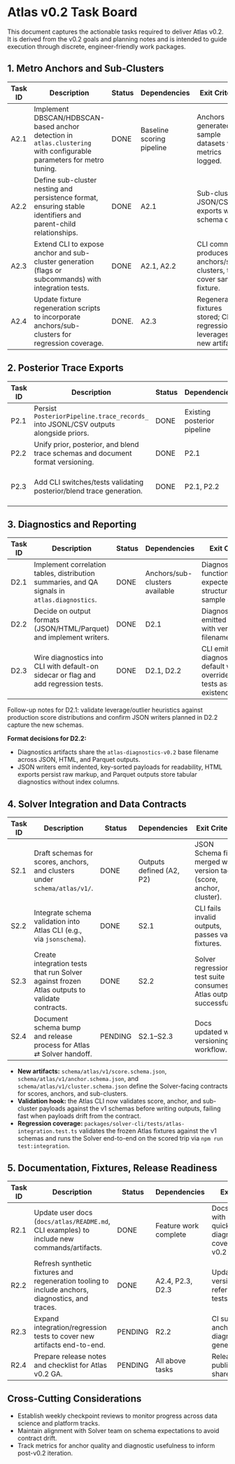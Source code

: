 # Atlas v0.2 Task Board

This document captures the actionable tasks required to deliver Atlas v0.2. It is derived from the v0.2 goals and planning notes and is intended to guide execution through discrete, engineer-friendly work packages.

## 1. Metro Anchors and Sub-Clusters

| Task ID | Description | Status | Dependencies | Exit Criteria |
| --- | --- | --- | --- | --- |
| A2.1 | Implement DBSCAN/HDBSCAN-based anchor detection in `atlas.clustering` with configurable parameters for metro tuning. | DONE | Baseline scoring pipeline | Anchors generated for sample datasets with metrics logged. |
| A2.2 | Define sub-cluster nesting and persistence format, ensuring stable identifiers and parent-child relationships. | DONE | A2.1 | Sub-cluster JSON/CSV exports with schema draft. |
| A2.3 | Extend CLI to expose anchor and sub-cluster generation (flags or subcommands) with integration tests. | DONE | A2.1, A2.2 | CLI command produces anchors/sub-clusters, tests cover sample fixture. |
| A2.4 | Update fixture regeneration scripts to incorporate anchors/sub-clusters for regression coverage. | DONE. | A2.3 | Regenerated fixtures stored; CI regression leverages new artifacts. |

## 2. Posterior Trace Exports

| Task ID | Description | Status | Dependencies | Exit Criteria |
| --- | --- | --- | --- | --- |
| P2.1 | Persist `PosteriorPipeline.trace_records_` into JSONL/CSV outputs alongside priors. | DONE | Existing posterior pipeline | Trace payloads surfaced via `PosteriorPipeline.iter_traces()` and CLI trace writers now land in trace files. |
| P2.2 | Unify prior, posterior, and blend trace schemas and document format versioning. | DONE | P2.1 | Shared schema published under `schema/atlas/v1/trace.schema.json`. |
| P2.3 | Add CLI switches/tests validating posterior/blend trace generation. | DONE | P2.1, P2.2 | Combined/posterior trace flags expose format + stage toggles; unit/integration suites cover JSONL + CSV paths. |

## 3. Diagnostics and Reporting

| Task ID | Description | Status | Dependencies | Exit Criteria |
| --- | --- | --- | --- | --- |
| D2.1 | Implement correlation tables, distribution summaries, and QA signals in `atlas.diagnostics`. | DONE | Anchors/sub-clusters available | Diagnostics functions return expected structures for sample data. |
| D2.2 | Decide on output formats (JSON/HTML/Parquet) and implement writers. | DONE | D2.1 | Diagnostics emitted to disk with versioned filenames. |
| D2.3 | Wire diagnostics into CLI with default-on sidecar or flag and add regression tests. | DONE | D2.1, D2.2 | CLI emits diagnostics by default with override flags; tests assert file existence/shape. |

Follow-up notes for D2.1: validate leverage/outlier heuristics against production score distributions and confirm JSON writers planned in D2.2 capture the new schemas.

**Format decisions for D2.2:**

- Diagnostics artifacts share the `atlas-diagnostics-v0.2` base filename across JSON, HTML, and Parquet outputs.
- JSON writers emit indented, key-sorted payloads for readability, HTML exports persist raw markup, and Parquet outputs store tabular diagnostics without index columns.

## 4. Solver Integration and Data Contracts

| Task ID | Description | Status | Dependencies | Exit Criteria |
| --- | --- | --- | --- | --- |
| S2.1 | Draft schemas for scores, anchors, and clusters under `schema/atlas/v1/`. | DONE | Outputs defined (A2, P2) | JSON Schema files merged with version tags (score, anchor, cluster). |
| S2.2 | Integrate schema validation into Atlas CLI (e.g., via `jsonschema`). | DONE | S2.1 | CLI fails invalid outputs, passes valid fixtures. |
| S2.3 | Create integration tests that run Solver against frozen Atlas outputs to validate contracts. | DONE | S2.2 | Solver regression test suite consumes Atlas outputs successfully. |
| S2.4 | Document schema bump and release process for Atlas ⇄ Solver handoff. | PENDING | S2.1–S2.3 | Docs updated with versioning workflow. |

- **New artifacts:** `schema/atlas/v1/score.schema.json`, `schema/atlas/v1/anchor.schema.json`, and `schema/atlas/v1/cluster.schema.json` define the Solver-facing contracts for scores, anchors, and sub-clusters.
- **Validation hook:** the Atlas CLI now validates score, anchor, and sub-cluster payloads against the v1 schemas before writing outputs, failing fast when payloads drift from the contract.
- **Regression coverage:** `packages/solver-cli/tests/atlas-integration.test.ts` validates the frozen Atlas fixtures against the v1 schemas and runs the Solver end-to-end on the scored trip via `npm run test:integration`.

## 5. Documentation, Fixtures, Release Readiness

| Task ID | Description | Status | Dependencies | Exit Criteria |
| --- | --- | --- | --- | --- |
| R2.1 | Update user docs (`docs/atlas/README.md`, CLI examples) to include new commands/artifacts. | DONE | Feature work complete | Docs merged with CLI quickstart, diagnostics/trace coverage, and v0.2 callouts. |
| R2.2 | Refresh synthetic fixtures and regeneration tooling to include anchors, diagnostics, and traces. | DONE | A2.4, P2.3, D2.3 | Updated fixtures versioned and referenced by tests. |
| R2.3 | Expand integration/regression tests to cover new artifacts end-to-end. | PENDING | R2.2 | CI suite covers anchors, traces, diagnostics generation. |
| R2.4 | Prepare release notes and checklist for Atlas v0.2 GA. | PENDING | All above tasks | Release checklist published and shared. |

## Cross-Cutting Considerations

- Establish weekly checkpoint reviews to monitor progress across data science and platform tracks.
- Maintain alignment with Solver team on schema expectations to avoid contract drift.
- Track metrics for anchor quality and diagnostic usefulness to inform post-v0.2 iteration.
